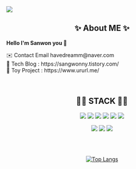 <img src="https://capsule-render.vercel.app/api?type=Rect&color=0:767676,100:333333&height=200&section=header&text=SangWonyy%20Hub&fontSize=70&fontColor=E7E7E7&desc=Record all my experiences&descAlignY=75&descAlign=67" />


<div align="center"><h2>✨ About ME ✨</h2></div>
<div align="left"><b>Hello I'm Sanwon you 👋</b></div>

<p></p>
<div align="left">✉️ Contact Email havedreamm@naver.com</div>
<div align="left">📄 Tech Blog : https://sangwonny.tistory.com/</div>
<div align="left">🧸 Toy Project : https://www.ururl.me/</div>

<p></p>
<br/>


<div align="center"><h2>🧑‍💻 STACK 🧑‍💻</h2></div>
<div align="center">
    <img src="https://img.shields.io/badge/TypeScript-3178C6?style=flat-square&logo=TypeScript&logoColor=white"/></a>
        <img src="https://img.shields.io/badge/JavaScript-F7DF1E?style=flat-square&logo=JavaScript&logoColor=white"/></a>
  <img src="https://img.shields.io/badge/React.js-61DAFB?style=flat-square&logo=React&logoColor=white"/></a>
  <img src="https://img.shields.io/badge/React Native-3766AB?style=flat-square&logo=React&logoColor=white"/></a>
    <img src="https://img.shields.io/badge/Next.js-00000style=flat-square&logo=React&logoColor=white"/></a>
            <img src="https://img.shields.io/badge/CSS3-1572B6?style=flat-square&logo=CSS3&logoColor=white"/></a>
</div>
<p align="center">
    <img src="https://img.shields.io/badge/MobX-FF9955?style=flat-square&logo=TypeScript&logoColor=white"/></a>
  <img src="https://img.shields.io/badge/React Query-FF4154?style=flat-square&logo=React&logoColor=white"/></a>
    <img src="https://img.shields.io/badge/styled-components-DB7093?style=flat-square&logo=styled-components&logoColor=white"/></a>
</p>


<p></p>
<br/>
<br/>

<div align="center">
    
[![Top Langs](https://github-readme-stats.vercel.app/api/top-langs/?username=SangWonyy&layout=compact)](https://github.com/anuraghazra/github-readme-stats)
    
</div>



